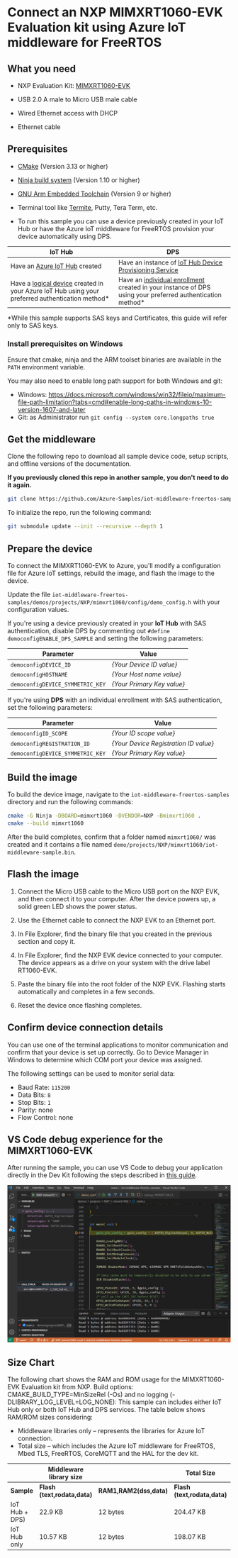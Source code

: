 # Connect an NXP MIMXRT1060-EVK Evaluation kit using Azure IoT middleware for FreeRTOS

## What you need

* NXP Evaluation Kit: [MIMXRT1060-EVK](https://www.nxp.com/design/development-boards/i-mx-evaluation-and-development-boards/mimxrt1060-evk-i-mx-rt1060-evaluation-kit:MIMXRT1060-EVK)

* USB 2.0 A male to Micro USB male cable

* Wired Ethernet access with DHCP

* Ethernet cable

## Prerequisites

* [CMake](https://cmake.org/download/) (Version 3.13 or higher)

* [Ninja build system](https://github.com/ninja-build/ninja/releases) (Version 1.10 or higher)

- [GNU Arm Embedded Toolchain](https://developer.arm.com/tools-and-software/open-source-software/developer-tools/gnu-toolchain/gnu-rm/downloads) (Version 9 or higher)
* Terminal tool like [Termite](https://www.compuphase.com/software_termite.htm), Putty, Tera Term, etc.

* To run this sample you can use a device previously created in your IoT Hub or have the Azure IoT middleware for FreeRTOS provision your device automatically using DPS.

IoT Hub | DPS 
---------|----------
Have an [Azure IoT Hub](https://docs.microsoft.com/azure/iot-hub/iot-hub-create-through-portal) created | Have an instance of [IoT Hub Device Provisioning Service](https://docs.microsoft.com/en-us/azure/iot-dps/quick-setup-auto-provision#create-a-new-iot-hub-device-provisioning-service)
Have a [logical device](https://docs.microsoft.com/azure/iot-hub/iot-hub-create-through-portal#register-a-new-device-in-the-iot-hub) created in your Azure IoT Hub using your preferred authentication method* | Have an [individual enrollment](https://docs.microsoft.com/en-us/azure/iot-dps/how-to-manage-enrollments#create-a-device-enrollment) created in your instance of DPS using your preferred authentication method*

*While this sample supports SAS keys and Certificates, this guide will refer only to SAS keys. 

### Install prerequisites on Windows

Ensure that cmake, ninja and the ARM toolset binaries are available in the `PATH` environment variable.

You may also need to enable long path support for both Windows and git:
* Windows: <https://docs.microsoft.com/windows/win32/fileio/maximum-file-path-limitation?tabs=cmd#enable-long-paths-in-windows-10-version-1607-and-later>
* Git: as Administrator run `git config --system core.longpaths true`

## Get the middleware

Clone the following repo to download all sample device code, setup scripts, and offline versions of the documentation. 

**If you previously cloned this repo in another sample, you don't need to do it again.**

```bash
git clone https://github.com/Azure-Samples/iot-middleware-freertos-samples.git
```

To initialize the repo, run the following command:

```bash
git submodule update --init --recursive --depth 1
```

## Prepare the device
To connect the MIMXRT1060-EVK to Azure, you'll modify a configuration file for Azure IoT settings, rebuild the image, and flash the image to the device.

Update the file `iot-middleware-freertos-samples/demos/projects/NXP/mimxrt1060/config/demo_config.h` with your configuration values.

If you're using a device previously created in your **IoT Hub** with SAS authentication, disable DPS by commenting out `#define democonfigENABLE_DPS_SAMPLE` and setting the following parameters:

Parameter | Value 
---------|----------
 `democonfigDEVICE_ID` | _{Your Device ID value}_
 `democonfigHOSTNAME` | _{Your Host name value}_ 
 `democonfigDEVICE_SYMMETRIC_KEY` | _{Your Primary Key value}_ 

If you're using **DPS** with an individual enrollment with SAS authentication, set the following parameters:

Parameter | Value 
---------|----------
 `democonfigID_SCOPE` | _{Your ID scope value}_
 `democonfigREGISTRATION_ID` | _{Your Device Registration ID value}_ 
 `democonfigDEVICE_SYMMETRIC_KEY` | _{Your Primary Key value}_ 

## Build the image

To build the device image, navigate to the `iot-middleware-freertos-samples` directory and run the following commands:

  ```bash
  cmake -G Ninja -DBOARD=mimxrt1060 -DVENDOR=NXP -Bmimxrt1060 .
  cmake --build mimxrt1060
  ```

After the build completes, confirm that a folder named `mimxrt1060/` was created and it contains a file named `demo/projects/NXP/mimxrt1060/iot-middleware-sample.bin`. 

## Flash the image

1. Connect the Micro USB cable to the Micro USB port on the NXP EVK, and then connect it to your computer. After the device powers up, a solid green LED shows the power status.

1. Use the Ethernet cable to connect the NXP EVK to an Ethernet port.

2. In File Explorer, find the binary file that you created in the previous section and copy it.

3. In File Explorer, find the NXP EVK device connected to your computer. The device appears as a drive on your system with the drive label RT1060-EVK.

4. Paste the binary file into the root folder of the NXP EVK. Flashing starts automatically and completes in a few seconds.

1. Reset the device once flashing completes.

## Confirm device connection details

You can use one of the terminal applications to monitor communication and confirm that your device is set up correctly. Go to Device Manager in Windows to determine which COM port your device was assigned.

The following settings can be used to monitor serial data:

- Baud Rate: `115200`
- Data Bits: `8`
- Stop Bits: `1`
- Parity: none
- Flow Control: none

## VS Code debug experience for the MIMXRT1060-EVK 

After running the sample, you can use VS Code to debug your application directly in the Dev Kit following the steps described in [this guide](VSCodeDebug.md). 

![VSCode Debug](media/VSCode-Debug.png)

## Size Chart
The following chart shows the RAM and ROM usage for the MIMXRT1060-EVK Evaluation kit from NXP. 
Build options: CMAKE_BUILD_TYPE=MinSizeRel (-Os) and no logging (-DLIBRARY_LOG_LEVEL=LOG_NONE):
This sample can includes either IoT Hub only or both IoT Hub and DPS services. The table below shows RAM/ROM sizes considering:
-  Middleware libraries only – represents the libraries for Azure IoT connection.
-  Total size – which includes the Azure IoT middleware for FreeRTOS, Mbed TLS, FreeRTOS, CoreMQTT and the HAL for the dev kit.

|  | Middleware library size | | Total Size | |
|---------|----------|---------|---------|---------
|**Sample** | **Flash (text,rodata,data)** | **RAM1,RAM2(dss,data)** | **Flash (text,rodata,data)** | **RAM1,RAM2(dss,data)** |
| IoT Hub + DPS) | 22.9 KB | 12 bytes | 204.47 KB | 222.72 KB
| IoT Hub only | 10.57 KB | 12 bytes | 198.07 KB | 221.54 KB